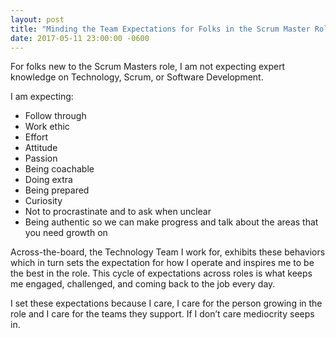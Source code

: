 ```yaml
---
layout: post
title: "Minding the Team Expectations for Folks in the Scrum Master Role"
date: 2017-05-11 23:00:00 -0600
---
```

For folks new to the Scrum Masters role, I am not expecting expert knowledge on Technology, Scrum, or Software Development. 

I am expecting:

* Follow through
* Work ethic
* Effort
* Attitude
* Passion
* Being coachable
* Doing extra
* Being prepared
* Curiosity
* Not to procrastinate and to ask when unclear
* Being authentic so we can make progress and talk about the areas that you need growth on

Across-the-board, the Technology Team I work for, exhibits these behaviors which in turn sets the expectation for how I operate and inspires me to be the best in the role. This cycle of expectations across roles is what keeps me engaged, challenged, and coming back to the job every day.

I set these expectations because I care, I care for the person growing in the role and I care for the teams they support. If I don’t care mediocrity seeps in.
